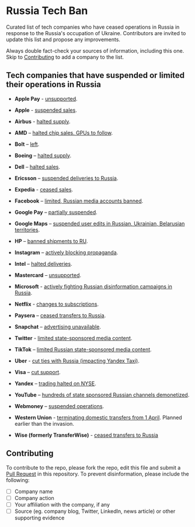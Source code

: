 # Russia Tech Ban

Curated list of tech companies who have ceased operations in Russia in response to the Russia's occupation of Ukraine. Contributors are invited to update this list and propose any improvements.

Always double fact-check your sources of information, including this one. Skip to [Contributing](#contributing) to add a company to the list.

## Tech companies that have suspended or limited their operations in Russia

- **Apple Pay** - [unsupported](https://www.imore.com/apple-confirms-apple-pay-no-longer-supported-russian-bank).

- **Apple** - [suspended sales](https://www.cnet.com/news/apple-stops-selling-products-in-russia-limits-app-store-apple-pay-and-maps/).

- **Airbus** - [halted supply](https://www.theguardian.com/business/2022/mar/02/airbus-and-boeing-to-halt-supply-of-aircraft-parts-to-russian-airlines).

- **AMD** – [halted chip sales. GPUs to follow](https://appleinsider.com/articles/22/02/28/tsmc-intel-amd-halt-shipments-to-russia-as-part-of-us-sanctions).

- **Bolt** – [left](https://www.politico.eu/article/uber-bolt-cut-ties-with-russian-companies/).

- **Boeing** – [halted supply](https://www.theguardian.com/business/2022/mar/02/airbus-and-boeing-to-halt-supply-of-aircraft-parts-to-russian-airlines).

- **Dell** – [halted sales](https://www.forbes.com/sites/marisadellatto/2022/03/02/google-dell-ford-and-apple-heres-the-growing-list-of-companies-cutting-ties-with-russia-over-invasion/?sh=5ad8414c53d1).

- **Ericsson** – [suspended deliveries to Russia](https://www.reuters.com/article/ukraine-crisis-ericsson/ericsson-suspends-deliveries-to-russia-internal-memo-idUSZ8N2TF003).

- **Expedia** - [ceased sales](https://skift.com/2022/03/02/expedia-an-online-travel-standout-ceasing-to-offer-russia-travel/).

- **Facebook** – [limited, Russian media accounts banned](https://www.forbes.com/sites/marisadellatto/2022/03/02/google-dell-ford-and-apple-heres-the-growing-list-of-companies-cutting-ties-with-russia-over-invasion/?sh=5ad8414c53d1).

- **Google Pay** – [partially suspended](https://thelogicalindian.com/trending/russia-sanctions-expelled-fifa-apple-google-pay-34199).

- **Google Maps** – [suspended user edits in Russian, Ukrainian, Belarusian territories](https://www.engadget.com/google-pauses-user-submissions-maps-ukraine-102006564.html).

- **HP** – [banned shipments to RU](https://www.crn.com/news/hp-hits-russia-with-u-s-backed-shipment-ban).

- **Instagram** – [actively blocking propaganda](https://www.theguardian.com/technology/2022/feb/28/facebook-takes-down-disinformation-network-targeting-ukraine-meta-instagram).

- **Intel** – [halted deliveries](https://appleinsider.com/articles/22/02/28/tsmc-intel-amd-halt-shipments-to-russia-as-part-of-us-sanctions).

- **Mastercard** – [unsupported](https://www.forbes.com/sites/roberthart/2022/03/01/visa-mastercard-suspend-services-to-russian-banks-hit-by-sanctions/?sh=67aa193777d5).

- **Microsoft** - [actively fighting Russian disinformation campaigns in Russia](https://blogs.microsoft.com/on-the-issues/2022/02/28/ukraine-russia-digital-war-cyberattacks/).

- **Netflix** - [changes to subscriptions](https://www.forbes.com/sites/marisadellatto/2022/03/02/google-dell-ford-and-apple-heres-the-growing-list-of-companies-cutting-ties-with-russia-over-invasion/?sh=5ad8414c53d1).

- **Paysera** – [ceased transfers to Russia](https://www.electronicpaymentsinternational.com/news/paysera-wise-russia-ukraine/).

- **Snapchat** – [advertising unavailable](https://www.forbes.com/sites/marisadellatto/2022/03/02/google-dell-ford-and-apple-heres-the-growing-list-of-companies-cutting-ties-with-russia-over-invasion/?sh=5ad8414c53d1).

- **Twitter** - [limited state-sponsored media content](https://www.forbes.com/sites/marisadellatto/2022/03/02/google-dell-ford-and-apple-heres-the-growing-list-of-companies-cutting-ties-with-russia-over-invasion/?sh=5ad8414c53d1).

- **TikTok** – [limited Russian state-sponsored media content](https://www.washingtonpost.com/technology/2022/02/28/facebook-ukraine-russian-disinformation/).

- **Uber** - [cut ties with Russia (impacting Yandex Taxi)](https://www.nytimes.com/2022/02/28/business/russia-uber-yandex-taxi.html).

- **Visa** – [cut support](https://www.forbes.com/sites/roberthart/2022/03/01/visa-mastercard-suspend-services-to-russian-banks-hit-by-sanctions/?sh=67aa193777d5).

- **Yandex** – [trading halted on NYSE](https://www.datacenterdynamics.com/en/news/nyse-and-nasdaq-halt-trading-of-russian-firms-including-yandex-and-mts/).

- **YouTube** – [hundreds of state sponsored Russian channels demonetized](https://www.forbes.com/sites/marisadellatto/2022/03/02/google-dell-ford-and-apple-heres-the-growing-list-of-companies-cutting-ties-with-russia-over-invasion/?sh=5ad8414c53d1).

- **Webmoney** – [suspended operations](https://tass.com/economy/1401755).

- **Western Union** - [terminating domestic transfers from 1 April](https://www.reuters.com/article/russia-westernunion-idUSKBN2KC1EX). Planned earlier than the invasion.

- **Wise (formerly TransferWise)** - [ceased transfers to Russia](https://www.electronicpaymentsinternational.com/news/paysera-wise-russia-ukraine/)


## Contributing

To contribute to the repo, please fork the repo, edit this file and submit a [Pull Request](https://github.com/elenalape/russia-tech-ban/pulls) in this repository. To prevent disinformation, please include the following:

- [ ] Company name
- [ ] Company action
- [ ] Your affiliation with the company, if any
- [ ] Source (eg. company blog, Twitter, LinkedIn, news article) or other supporting evidence
